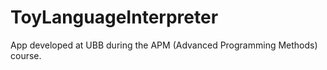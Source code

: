 # ToyLanguageInterpreter
App developed at UBB during the APM (Advanced Programming Methods) course.
